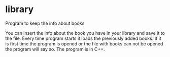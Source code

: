 # library
Program to keep the info about books

You can insert the info about the book you have in your library and save it to the file. Every time program starts it loads the previously added books. 
If it is first time the program is opened or the file with books can not be opened the program will say so. 
The program is in C++.
